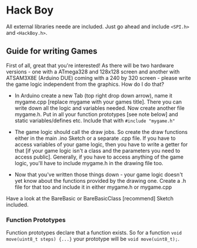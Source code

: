 # Hack Boy

All external libraries neede are included. Just go ahead and include `<SPI.h>` and `<HackBoy.h>`.



## Guide for writing Games

First of all, great that you're interested! As there will be two hardware versions - one with a ATmega328 and 128x128 screen and another with ATSAM3X8E (Arduino DUE) coming with a 240 by 320 screen - please write the game logic independent from the graphics. How do I do that?

* In Arduino create a new Tab (top right drop down arrow), name it mygame.cpp [replace mygame with your games title]. There you can write down all the logic and variables needed. Now create another file mygame.h. Put in all your function prototypes [see note below] and static variables/defines etc. Include that with `#include "mygame.h"`

* The game logic should call the draw jobs. So create the draw functions either in the main .ino Sketch or a separate .cpp file. If you have to access variables of your game logic, then you have to write a getter for that [if your game logic isn't a class and the parameters you need to access public]. Generally, if you have to access anything of the game logic, you'll have to include mygame.h in the drawing file too.

* Now that you've written those things down - your game logic doesn't yet know about the functions provided by the drawing one. Create a .h file for that too and include it in either mygame.h or mygame.cpp

Have a look at the BareBasic or BareBasicClass [recommend] Sketch included.

### Function Prototypes

Function prototypes declare that a function exists. So for a function `void move(uint8_t steps) {...}` your prototype will be `void move(uint8_t);`.
